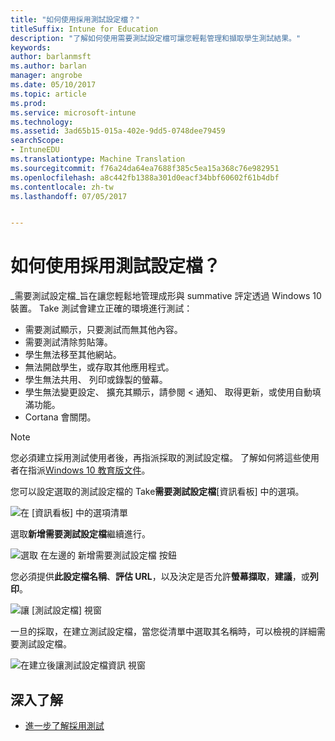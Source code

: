 ```yaml
---
title: "如何使用採用測試設定檔？"
titleSuffix: Intune for Education
description: "了解如何使用需要測試設定檔可讓您輕鬆管理和擷取學生測試結果。"
keywords: 
author: barlanmsft
ms.author: barlan
manager: angrobe
ms.date: 05/10/2017
ms.topic: article
ms.prod: 
ms.service: microsoft-intune
ms.technology: 
ms.assetid: 3ad65b15-015a-402e-9dd5-0748dee79459
searchScope:
- IntuneEDU
ms.translationtype: Machine Translation
ms.sourcegitcommit: f76a24da64ea7688f385c5ea15a368c76e982951
ms.openlocfilehash: a8c442fb1388a301d0eacf34bbf60602f61b4dbf
ms.contentlocale: zh-tw
ms.lasthandoff: 07/05/2017


---
```


# <a name="how-do-i-use-take-a-test-profiles"></a>如何使用採用測試設定檔？

_需要測試設定檔_旨在讓您輕鬆地管理成形與 summative 評定透過 Windows 10 裝置。 Take 測試會建立正確的環境進行測試：

- 需要測試顯示，只要測試而無其他內容。
- 需要測試清除剪貼簿。
- 學生無法移至其他網站。
- 無法開啟學生，或存取其他應用程式。
- 學生無法共用、 列印或錄製的螢幕。
- 學生無法變更設定、 擴充其顯示，請參閱 < 通知、 取得更新，或使用自動填滿功能。
- Cortana 會關閉。

> [!NOTE]
> 您必須建立採用測試使用者後，再指派採取的測試設定檔。 了解如何將這些使用者在指派[Windows 10 教育版文件](https://technet.microsoft.com/edu/windows/take-a-test-multiple-pcs)。

您可以設定選取的測試設定檔的 Take**需要測試設定檔**[資訊看板] 中的選項。

  ![在 [資訊看板] 中的選項清單](./media/dashboard-002-left-sidebar-list.png)

選取**新增需要測試設定檔**繼續進行。

  ![選取 在左邊的 新增需要測試設定檔 按鈕](./media/takeatest-001-new-profile.png)

您必須提供**此設定檔名稱**、**評估 URL**，以及決定是否允許**螢幕擷取**，**建議**，或**列印**。

  ![讓 [測試設定檔] 視窗](./media/takeatest-002-new-profile-edit-window.png)

一旦的採取，在建立測試設定檔，當您從清單中選取其名稱時，可以檢視的詳細需要測試設定檔。

  ![在建立後讓測試設定檔資訊 視窗](./media/takeatest-003-profile-details.png)

## <a name="find-out-more"></a>深入了解

- [進一步了解採用測試](https://technet.microsoft.com/edu/windows/take-tests-in-windows-10)

